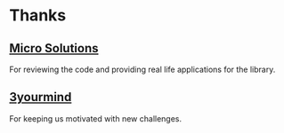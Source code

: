# Thanks

## [Micro Solutions](https://micro-solutions.pl/)

For reviewing the code and providing real life applications for the library.

## [3yourmind](https://www.3yourmind.com/)

For keeping us motivated with new challenges.
